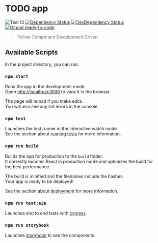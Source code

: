 # TODO app

![Test CI](https://github.com/leosuncin/todo-webapp/workflows/Test%20CI/badge.svg)
[![Dependency Status](https://img.shields.io/david/leosuncin/todo-webapp)](https://david-dm.org/leosuncin/todo-webapp)
[![DevDependency Status](https://img.shields.io/david/dev/leosuncin/todo-webapp)](https://david-dm.org/leosuncin/todo-webapp?type=dev)
[![Gitpod ready-to-code](https://img.shields.io/badge/Gitpod-ready--to--code-blue?logo=gitpod)](https://gitpod.io/#https://github.com/leosuncin/todo-webapp)

> Follow Component Development Driven

## Available Scripts

In the project directory, you can run:

### `npm start`

Runs the app in the development mode.<br>
Open [http://localhost:3000](http://localhost:3000) to view it in the browser.

The page will reload if you make edits.<br>
You will also see any lint errors in the console.

### `npm test`

Launches the test runner in the interactive watch mode.<br>
See the section about [running tests](https://facebook.github.io/create-react-app/docs/running-tests) for more information.

### `npm run build`

Builds the app for production to the `build` folder.<br>
It correctly bundles React in production mode and optimizes the build for the best performance.

The build is minified and the filenames include the hashes.<br>
Your app is ready to be deployed!

See the section about [deployment](https://facebook.github.io/create-react-app/docs/deployment) for more information.

### `npm run test:e2e`

Launches end to end tests with [cypress](https://cypress.io).

### `npm run storybook`

Launches [storybook](https://storybook.js.org) to see the components.
